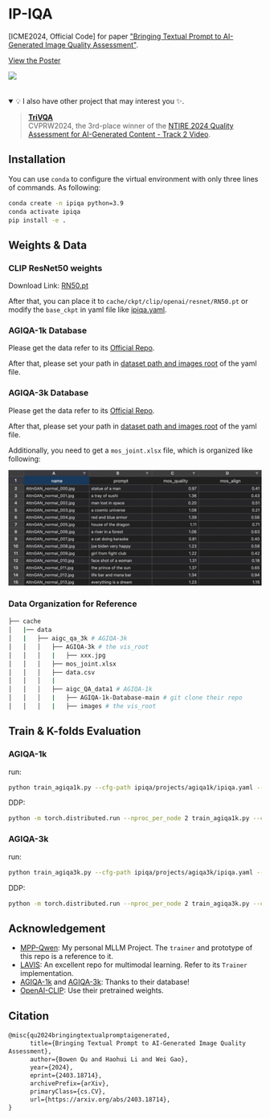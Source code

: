 # IP-IQA
[ICME2024, Official Code] for paper ["Bringing Textual Prompt to AI-Generated Image Quality Assessment"](https://arxiv.org/abs/2403.18714).

[View the Poster](assets/poster.pdf)

![](assets/poster.png)

<br>

<details open><summary>💡 I also have other project that may interest you ✨. </summary><p>
<!--  may -->


> [**TriVQA**](https://github.com/Coobiw/TriVQA) <br>
> CVPRW2024, the 3rd-place winner of the [NTIRE 2024 Quality Assessment for AI-Generated Content - Track 2 Video](https://codalab.lisn.upsaclay.fr/competitions/17621#learn_the_details). <br>
> </p></details>


## Installation
You can use `conda` to configure the virtual environment with only three lines of commands. As following:
```bash
conda create -n ipiqa python=3.9
conda activate ipiqa
pip install -e .
```

## Weights & Data

### CLIP ResNet50 weights
Download Link: [RN50.pt](https://openaipublic.azureedge.net/clip/models/afeb0e10f9e5a86da6080e35cf09123aca3b358a0c3e3b6c78a7b63bc04b6762/RN50.pt)

After that, you can place it to `cache/ckpt/clip/openai/resnet/RN50.pt` or modify the `base_ckpt` in yaml file like [ipiqa.yaml](https://github.com/Coobiw/IP-IQA/blob/master/ipiqa/projects/agiqa3k/ipiqa.yaml#L3).

### AGIQA-1k Database
Please get the data refer to its [Official Repo](https://github.com/lcysyzxdxc/AGIQA-1k-Database).

After that, please set your path in [dataset path and images root](https://github.com/Coobiw/IP-IQA/blob/master/ipiqa/projects/agiqa1k/ipiqa.yaml#L13) of the yaml file.

### AGIQA-3k Database
Please get the data refer to its [Official Repo](https://github.com/lcysyzxdxc/AGIQA-3k-Database).

After that, please set your path in [dataset path and images root](https://github.com/Coobiw/IP-IQA/blob/master/ipiqa/projects/agiqa3k/ipiqa.yaml#L13) of the yaml file.

Additionally, you need to get a `mos_joint.xlsx` file, which is organized like following:

![](assets/mos_joint.jpg)

### Data Organization for Reference
```bash
├── cache
│   |── data
│   |   ├── aigc_qa_3k # AGIQA-3k
│   │   │   ├── AGIQA-3k # the vis_root
│   │   │   |   ├── xxx.jpg
│   │   │   ├── mos_joint.xlsx
│   │   │   ├── data.csv
│   │   │   |
│   │   │   ├── aigc_QA_data1 # AGIQA-1k
│   │   │   |   ├── AGIQA-1k-Database-main # git clone their repo
│   │   │   |   ├── images # the vis_root
```

## Train & K-folds Evaluation

### AGIQA-1k
run:
```bash
python train_agiqa1k.py --cfg-path ipiqa/projects/agiqa1k/ipiqa.yaml --num_cv 10
```

DDP:
```bash
python -m torch.distributed.run --nproc_per_node 2 train_agiqa1k.py --cfg-path ipiqa/projects/agiqa1k/ipiqa.yaml --num_cv 10
```

### AGIQA-3k
run:
```bash
python train_agiqa3k.py --cfg-path ipiqa/projects/agiqa3k/ipiqa.yaml --num_cv 10
```

DDP:
```bash
python -m torch.distributed.run --nproc_per_node 2 train_agiqa3k.py --cfg-path ipiqa/projects/agiqa3k/ipiqa.yaml --num_cv 10
```

## Acknowledgement

- [MPP-Qwen](https://github.com/Coobiw/MiniGPT4Qwen): My personal MLLM Project. The `trainer` and prototype of this repo is a reference to it.
- [LAVIS](https://github.com/salesforce/LAVIS): An excellent repo for multimodal learning. Refer to its `Trainer` implementation.
- [AGIQA-1k](https://github.com/lcysyzxdxc/AGIQA-1k-Database) and [AGIQA-3k](https://github.com/lcysyzxdxc/AGIQA-3k-Database): Thanks to their database!
- [OpenAI-CLIP](https://github.com/openai/CLIP): Use their pretrained weights.

## Citation
```
@misc{qu2024bringingtextualpromptaigenerated,
      title={Bringing Textual Prompt to AI-Generated Image Quality Assessment}, 
      author={Bowen Qu and Haohui Li and Wei Gao},
      year={2024},
      eprint={2403.18714},
      archivePrefix={arXiv},
      primaryClass={cs.CV},
      url={https://arxiv.org/abs/2403.18714}, 
}
```